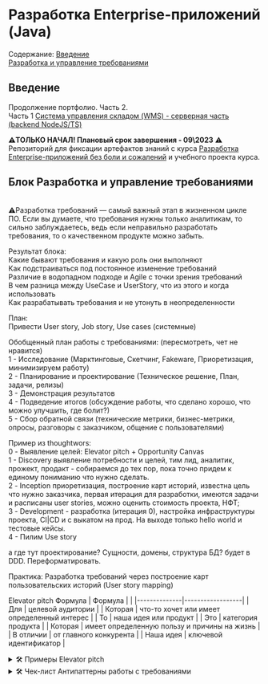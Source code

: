 # Разработка Enterprise-приложений (Java)


Содержание:
[Введение](#введение)  
[Разработка и управление требованиями](#блок-разработка-и-управление-требованиями)

## Введение
Продолжение портфолио. Часть 2.  
Часть 1 [Система управления складом (WMS) - серверная часть (backend NodeJS/TS)](https://github.com/PortnovAlex80/node_js_pro#readme)

⚠️**ТОЛЬКО НАЧАЛ! Плановый срок завершения - 09\2023** ⚠️  
Репозиторий для фиксации артефактов знаний с курса [Разработка Enterprise-приложений без боли и сожалений](https://howto.stringconcat.com/enterprise) и учебного проекта курса.


## Блок Разработка и управление требованиями
</br> 
⚠️Разработка требований — самый важный этап в жизненном цикле ПО. Если вы думаете, что требования нужны только аналитикам, то сильно заблуждаетесь, ведь если неправильно разработать требования, то о качественном продукте можно забыть.

Результат блока:  
Какие бывают требования и какую роль они выполняют</br>
Как подстраиваться под постоянное изменение требований</br>
Различие в водопадном подходе и Agile с точки зрения требований</br>
В чем разница между UseCase и UserStory, что из этого и когда использовать</br>
Как разрабатывать требования и не утонуть в неопределенности</br>

План:</br>
Привести User story, Job story, Use cases (системные)</br>

Обобщенный план работы с требованиями: (пересмотреть, чет не нравится)</br>
1 - Исследование (Марктинговые, Скетчинг, Fakeware, Приоретизация, минимизируем работу)</br>
2 - Планирование и проектирование (Техническое решение, План, задачи, релизы)</br>
3 - Демонстрация результатов</br>
4 - Подведение итогов (обсуждение работы, что сделано хорошо, что можно улучшить, где болит?)</br>
5 - Сбор обратной связи (технические метрики, бизнес-метрики, опросы, разговоры с заказчиком, общение с пользователями)</br>

Пример из thoughtwors:</br>
0 - Выявление целей: Elevator pitch + Opportunity Canvas</br>
1 - Discovery выявление потребности и целей, тим лид, аналитик, прожект, продакт - собираемся до тех пор, пока точно придем к единому пониманию что нужно сделать. </br>
2 - Inception приоретизация, построение карт историй, известна цель что нужно заказчика, первая итерация для разработки, имеются задачи и расписаны user stories, можно оценить стоимость проекта, НФТ;</br>
3 - Development - разработка (итерация 0), настройка инфраструктуры проекта, CI|CD и с выкатом на прод. На выходе только hello world и тестовые кейсы.</br>
4 - Пилим Use story</br>

а где тут проектирование? Сущности, домены, структура БД? будет в DDD. Переформатировать.

Практика: Разработка требований через построение карт пользовательских историй (User story mapping)

Elevator pitch
Формула 
| Формула         |                  |
|--------------|------------------|
| Для          |         целевой аудитории         |
| Которая      |         что-то хочет или имеет определенный интерес         |
| То           |         наша идея или продукт         |
| Это          |      категория продукта            |
| Которая      |             имеет определенную пользу и причины на жизнь     |
| В отличии    |          от главного конкурента        |
| Наша идея    |       ключевой идентификатор           |

<details>
<summary> &#128736; Примеры Elevator pitch </summary>

Пример 1
| Формула         |                  | |
|--------------|------------------|---|
| Для          |         целевой аудитории         | для всех жителей Сингапура|
| Которая      |         что-то хочет или имеет определенный интерес         |планируют свадьбу, или расторжение брака (или хотят помешать браку), а также работников ЗАГСа|
| То           |         наша идея или продукт         | новый портал для операций с браками|
| Это          |      категория продукта            | |
| Которая      |             имеет определенную пользу и причины на жизнь     |станет единой точкой общения с государством|
| Которая      |             имеет определенную пользу и причины на жизнь     |снимает боловную боль с молодеженов|
| В отличии    |          от главного конкурента        |текущего портала, который вызывает гнев пользователей, </br> будет способствовать проведению торжества или расторжению брака, используя всю мощь новых каналов коммуникации и прочее |
| Наша идея    |       ключевой идентификатор           | |

Пример 2
| Формула         |                  | |
|--------------|------------------|---|
| Для          |         целевой аудитории         | бизнес-пользователей (менеджеров)|
| Которая      |         что-то хочет или имеет определенный интерес         |нужно быть продуктивным и в офисе и в поездках|
| То           |         наша идея или продукт         | Microsoft Surface|
| Это          |      категория продукта            | будет планшетом-трансформером |
| Которая      |             имеет определенную пользу и причины на жизнь     |легко носить и позволит быть таким же продуктивным, как и с компьютером|
| В отличии    |          от главного конкурента        | от ноутбуков, будет служить легче и удобнее в поездках |
| Наша идея    |       ключевой идентификатор           | |
</details>

<details>
<summary> &#128736; Чек-лист Антипаттерны работы с требованиями </summary>

| Антипаттерны         |                  |
|--------------|------------------|
|    анемичный аналитик       |         аналитик указывает разработке реализацию        | 
|    прямой доступ      |        заказчик имеет непосредственный доступ к команде  разработки         | 
|    All inclusive       |        подписываемся под всеми требованиями без анализа         |
|    свободный художник       |         разработчик меняет требования на свое усмотрения без обсуждения         | 
|    фича-задача      |        задача как "фича", нет трассировки к бизнес-требованиями и не пройдена по процессам         | 

</details>





